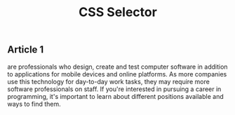 <!DOCTYPE html>
<html lang="en">
<head>
    <meta charset="UTF-8">
    <meta name="viewport" content="width=device-width, initial-scale=1.0">
    <title>Document</title>
    <link rel="stylesheet" href="css/style.css">
</head>
<style>
    /* span{
        background-color: gold;
        text-decoration: underline;
    } */
</style>
<body>
    <header>
        <h1>CSS Selector</h1>
    </header>
        <main>
            <article>
                <h1>Article 1</h1>
                <p>are professionals who design, create and test computer
                    software in addition to applications for mobile devices
                    and online platforms. As more companies use this technology
                    for day-to-day work tasks, they may require more software
                    professionals on staff. If you're interested in pursuing 
                    a career in programming, it's important to learn about different
                    positions available and ways to find them.</p>
            </article>
        </main>
</body>
</html>
